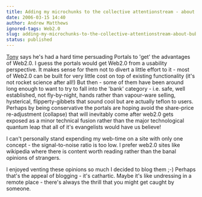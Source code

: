 ```yaml
---
title: Adding my microchunks to the collective attentionstream - about bubbles.
date: 2006-03-15 14:40
author: Andrew Matthews
ignored-tags: Web2.0
slug: adding-my-microchunks-to-the-collective-attentionstream-about-bubbles-2
status: published
---
```


[Tony](http://olddogsnewtrick.blogspot.com) says he's had a hard time persuading Portals to 'get' the advantages of Web2.0. I guess the portals would get Web2.0 from a usability perspective. It makes sense for them not to divert a little effort to it - most of Web2.0 can be built for very little cost on top of existing functionality (it's not rocket science after all!) But then - some of them have been around long enough to want to try to fall into the 'bank' category - i.e. safe, well established, not fly-by-night, hands rather than vapour-ware selling, hysterical, flipperty-gibbets that sound cool but are actually teflon to users. Perhaps by being conservative the portals are hoping avoid the share-price re-adjustment (collapse) that will inevitably come after web2.0 gets exposed as a minor technical fusion rather than the major technological quantum leap that all of it's evangelists would have us believe!

I can't personally stand expending my web-time on a site with only one concept - the signal-to-noise ratio is too low. I prefer web2.0 sites like wikipedia where there is content worth reading rather than the banal opinions of strangers.

I enjoyed venting these opinions so much I decided to blog them ;-) Perhaps that's the appeal of blogging - it's cathartic. Maybe it's like undressing in a remote place - there's always the thrill that you might get caught by someone.
